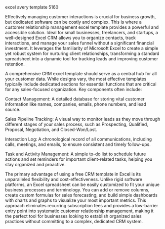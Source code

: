 excel avery template 5160


Effectively managing customer interactions is crucial for business growth, but dedicated software can be costly and complex. This is where a customer relationship management excel template provides a powerful and accessible solution. Ideal for small businesses, freelancers, and startups, a well-designed Excel CRM allows you to organize contacts, track interactions, and manage your sales funnel without a significant financial investment. It leverages the familiarity of Microsoft Excel to create a simple yet robust system for nurturing client relationships, transforming a standard spreadsheet into a dynamic tool for tracking leads and improving customer retention.



A comprehensive CRM excel template should serve as a central hub for all your customer data. While designs vary, the most effective templates typically include dedicated sections for essential functions that are critical for any sales-focused organization. Key components often include:




Contact Management: A detailed database for storing vital customer information like names, companies, emails, phone numbers, and lead source.


Sales Pipeline Tracking: A visual way to monitor leads as they move through different stages of your sales process, such as Prospecting, Qualified, Proposal, Negotiation, and Closed-Won/Lost.


Interaction Log: A chronological record of all communications, including calls, meetings, and emails, to ensure consistent and timely follow-ups.


Task and Activity Management: A simple to-do list to schedule future actions and set reminders for important client-related tasks, helping you stay organized and proactive.





The primary advantage of using a free CRM template in Excel is its unparalleled flexibility and cost-effectiveness. Unlike rigid software platforms, an Excel spreadsheet can be easily customized to fit your unique business processes and terminology. You can add or remove columns, create custom formulas for sales forecasting, and build simple dashboards with charts and graphs to visualize your most important metrics. This approach eliminates recurring subscription fees and provides a low-barrier entry point into systematic customer relationship management, making it the perfect tool for businesses looking to establish organized sales practices without committing to a complex, dedicated CRM system.
